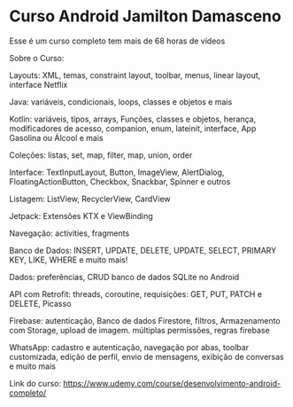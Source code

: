 # Curso Android Jamilton Damasceno
Esse é um curso completo tem mais de 68 horas de vídeos

Sobre o Curso:

Layouts: XML, temas, constraint layout, toolbar, menus, linear layout,  interface Netflix

Java: variáveis, condicionais, loops, classes e objetos e mais

Kotlin: variáveis, tipos, arrays, Funções, classes e objetos, herança, modificadores de acesso, companion, enum, lateinit, interface, App Gasolina ou Álcool e mais

Coleções: listas, set, map, filter, map, union, order

Interface: TextInputLayout, Button, ImageView, AlertDialog, FloatingActionButton, Checkbox, Snackbar, Spinner e outros

Listagem: ListView, RecyclerView, CardView

Jetpack: Extensões KTX e ViewBinding

Navegação: activities, fragments

Banco de Dados: INSERT, UPDATE, DELETE, UPDATE, SELECT, PRIMARY KEY, LIKE, WHERE e muito mais!

Dados: preferências, CRUD banco de dados SQLite no Android

API com Retrofit: threads, coroutine, requisições: GET, PUT, PATCH e DELETE, Picasso

Firebase: autenticação, Banco de dados Firestore, filtros, Armazenamento com Storage, upload de imagem. múltiplas permissões, regras firebase

WhatsApp: cadastro e autenticação, navegação por abas, toolbar customizada, edição de perfil, envio de mensagens, exibição de conversas e muito mais

Link do curso: https://www.udemy.com/course/desenvolvimento-android-completo/
